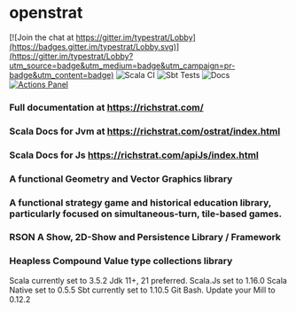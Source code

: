 <html>
<head>
<link rel="stylesheet" type="text/css" href="Documentation.css">  
</head>

<body>
<h1>openstrat</h1>

[![Join the chat at https://gitter.im/typestrat/Lobby](https://badges.gitter.im/typestrat/Lobby.svg)](https://gitter.im/typestrat/Lobby?utm_source=badge&utm_medium=badge&utm_campaign=pr-badge&utm_content=badge)
![Scala CI](https://github.com/Rich2/openstrat/workflows/Scala%20CI/badge.svg)
![Sbt Tests](https://github.com/Rich2/openstrat/workflows/Sbt%20Tests/badge.svg)
![Docs](https://github.com/Rich2/openstrat/workflows/Docs/badge.svg)
[![Actions Panel](https://img.shields.io/badge/actionspanel-enabled-brightgreen)](https://www.actionspanel.app/app/w0d/openstrat)
<h3>Full documentation at <a href="https://richstrat.com/">https://richstrat.com/</a></h3>
<h3>Scala Docs for Jvm at <a href="https://richstrat.com/api/index.html">https://richstrat.com/ostrat/index.html</a></h3>
<h3>Scala Docs for Js <a href="https://richstrat.com/apiJs/index.html">https://richstrat.com/apiJs/index.html</a></h3>

<h3>A functional Geometry and Vector Graphics library</h3>

<h3>A functional strategy game and historical education library, particularly focused on simultaneous-turn, tile-based games.</h3>

<h3>RSON A Show, 2D-Show and Persistence Library / Framework</h3>

<h3>Heapless Compound Value type collections library</h3>

<p>Scala currently set to 3.5.2 Jdk 11+, 21 preferred. Scala.Js set to 1.16.0 Scala Native set to 0.5.5 Sbt currently set to 1.10.5 Git Bash. Update your Mill
  to 0.12.2</p>

</body>
</html>
